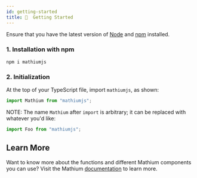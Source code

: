 ```yaml
---
id: getting-started
title: 🚦  Getting Started
---
```


Ensure that you have the latest version of [Node](https://nodejs.org/en/) and [npm](https://npmjs.org) installed.

### 1. Installation with npm

```
npm i mathiumjs
```

### 2. Initialization

At the top of your TypeScript file, import `mathiumjs`, as shown:

```ts
import Mathium from "mathiumjs";
```

NOTE: The name `Mathium` after `import` is arbitrary; it can be replaced with whatever you'd like:

```ts
import Foo from "mathiumjs";
```

## Learn More

Want to know more about the functions and different Mathium components you can use? Visit the Mathium [documentation](https://mathiumjs.surge.sh/docs/perfsquare) to learn more.
